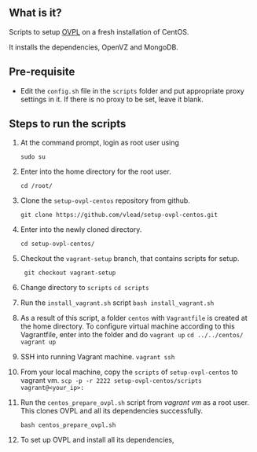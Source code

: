 What is it?
-----------

Scripts to setup [OVPL](https://github.com/vlead/ovpl)
on a fresh installation of CentOS.

It installs the dependencies, OpenVZ and MongoDB.


Pre-requisite
-------------

- Edit the ```config.sh``` file in the ```scripts``` folder and put appropriate
  proxy settings in it. If there is no proxy to be set, leave it blank.


Steps to run the scripts
-------

1. At the command prompt, login as root user using
      ``` 
      sudo su
      ```
 
2. Enter into the home directory for the root user.
      ``` 
      cd /root/
      ```

3. Clone the ```setup-ovpl-centos``` repository from github.
      ```       
      git clone https://github.com/vlead/setup-ovpl-centos.git 
      ```
      
4. Enter into the newly cloned directory.
      ```       
      cd setup-ovpl-centos/
      ```

5. Checkout the  ```vagrant-setup``` branch, that contains scripts for setup.
      ```      
       git checkout vagrant-setup
      ```

6. Change directory to ```scripts```
        ```
        cd scripts
        ```

7. Run the ```install_vagrant.sh``` script
        ```
        bash install_vagrant.sh
        ```

7. As a result of this script, a folder ```centos``` with ```Vagrantfile``` is created at the home directory. 
   To configure virtual machine according to this Vagrantfile,  enter into the folder and do ```vagrant up```
        ```
        cd ../../centos/
        vagrant up
        ```
  
8. SSH into running Vagrant machine.
        ```
        vagrant ssh
        ```

9. From your local machine, copy the ```scripts``` of ```setup-ovpl-centos``` to vagrant vm.
       ```
       scp -p -r 2222 setup-ovpl-centos/scripts vagrant@<your_ip>:
       ```

10. Run the ```centos_prepare_ovpl.sh``` script from *vagrant vm* as a root user. This clones OVPL and all its dependencies successfully.
       ```       
       bash centos_prepare_ovpl.sh
       ```

11.  To set up OVPL and install all its dependencies, 


